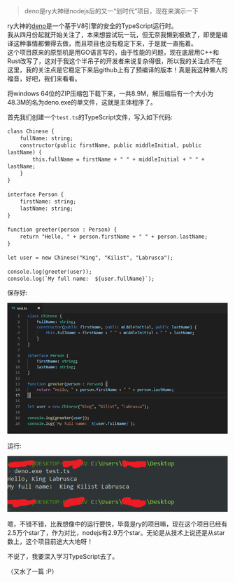 [TITLE]:deno试玩
[TAGS]:技术

> deno是ry大神继nodejs后的又一“划时代”项目，现在来演示一下

ry大神的[deno](https://github.com/denoland/deno)是一个基于V8引擎的安全的TypeScript运行时。  
我从四月份起就开始关注了，本来想尝试玩一玩，但无奈我懒到极致了，即使是编译这种事情都懒得去做，而且项目也没有稳定下来，于是就一直拖着。  
这个项目原来的原型机是用GO语言写的，由于性能的问题，现在底层用C++和Rust改写了，这对于我这个半吊子的开发者来说复杂得很，所以我的关注点不在这里，我的关注点是它稳定下来后github上有了预编译的版本！真是我这种懒人的福音，好吧，我们来看看。

将windows 64位的ZIP压缩包下载下来，一共8.9M，解压缩后有一个大小为48.3M的名为deno.exe的单文件，这就是主体程序了。

首先我们创建一个`test.ts`的TypeScript文件，写入如下代码:  

```
class Chinese {
    fullName: string;
    constructor(public firstName, public middleInitial, public lastName) {
        this.fullName = firstName + " " + middleInitial + " " + lastName;
    }
}

interface Person {
    firstName: string;
    lastName: string;
}

function greeter(person : Person) {
    return "Hello, " + person.firstName + " " + person.lastName;
}

let user = new Chinese("King", "Kilist", "Labrusca");

console.log(greeter(user));
console.log(`My full name:  ${user.fullName}`);
```

保存好:

![源文件](../img/pic/deno-testfile.png)

运行:  

![运行效果](../img/pic/deno-run-test.png)

嗯，不错不错，比我想像中的运行要快，毕竟是ry的项目嘛，现在这个项目已经有2.5万个star了，作为对比，nodejs有2.9万个star。无论是从技术上说还是从star数上，这个项目前途大大地呀！

不说了，我要深入学习TypeScript去了。

（又水了一篇 :P）